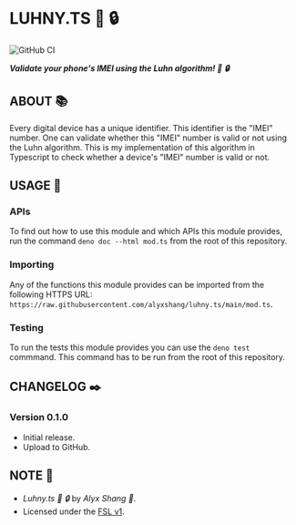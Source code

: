 # LUHNY.TS :iphone: :lock:

![GitHub CI](https://github.com/alyxshang/luhny.ts/actions/workflows/deno.yml/badge.svg)

***Validate your phone's IMEI using the Luhn algorithm! :iphone: :lock:***

## ABOUT :books:

Every digital device has a unique identifier. This identifier is the "IMEI" number. One can validate whether this "IMEI" number is valid or not using the Luhn algorithm. This is my implementation of this algorithm in Typescript to check whether a device's "IMEI" number is valid or not.

## USAGE :hammer:

### APIs

To find out how to use this module and which APIs this module provides, run the command `deno doc --html mod.ts` from the root of this repository.

### Importing

Any of the functions this module provides can be imported from the following HTTPS URL: `https://raw.githubusercontent.com/alyxshang/luhny.ts/main/mod.ts`.

### Testing

To run the tests this module provides you can use the `deno test` commmand. This command has to be run from the root of this repository.

## CHANGELOG :black_nib:

### Version 0.1.0

- Initial release.
- Upload to GitHub.

## NOTE :scroll:

- *Luhny.ts :iphone: :lock:* by *Alyx Shang :black_heart:*.
- Licensed under the [FSL v1](https://github.com/alyxshang/fair-software-license).
